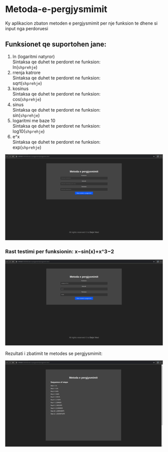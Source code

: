 # Metoda-e-pergjysmimit
Ky aplikacion zbaton metoden e pergjysmimit per nje funksion te dhene si input nga perdoruesi

## Funksionet qe suportohen jane:
  1. ln (logaritmi natyror) <br>
      Sintaksa qe duhet te perdoret ne funksion: <br>
        ln(`shprehje`)
  2. rrenja katrore <br>
      Sintaksa qe duhet te perdoret ne funksion: <br>
        sqrt(`shprehje`)
  3. kosinus <br>
      Sintaksa qe duhet te perdoret ne funksion: <br>
        cos(`shprehje`)
  4. sinus <br>
      Sintaksa qe duhet te perdoret ne funksion: <br>
        sin(`shprehje`)
  5. logaritmi me baze 10 <br>
      Sintaksa qe duhet te perdoret ne funksion: <br>
        log10(`shprehje`)
  6. e^x <br>
      Sintaksa qe duhet te perdoret ne funksion: <br>
        exp(`shprehje`)

![alt text](https://github.com/dejvvoci/Metoda-e-pergjysmimit/blob/main/images/webpage.png)

### Rast testimi per funksionin: x−sin(x)+x^3−2


![alt text](https://github.com/dejvvoci/Metoda-e-pergjysmimit/blob/main/images/testCase1.jpeg)

Rezultati i zbatimit te metodes se pergjysmimit: <br>


![alt text](https://github.com/dejvvoci/Metoda-e-pergjysmimit/blob/main/images/resultCase1.jpeg)